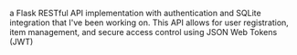a Flask RESTful API implementation with authentication and SQLite integration that I've been working on. This API allows for user registration, item management, and secure access control using JSON Web Tokens (JWT)
